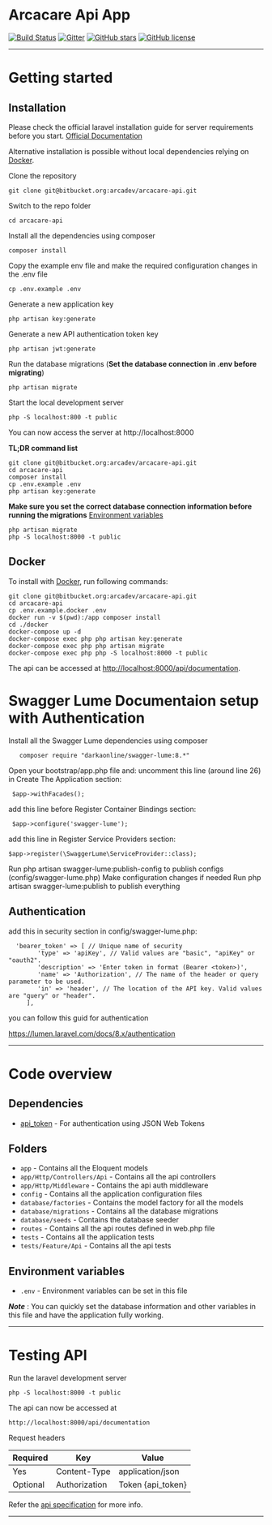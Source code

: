 # Arcacare Api App

[![Build Status](https://img.shields.io/travis/gothinkster/laravel-realworld-example-app/master.svg)](https://travis-ci.org/gothinkster/laravel-realworld-example-app) [![Gitter](https://img.shields.io/gitter/room/realworld-dev/laravel.svg)](https://gitter.im/realworld-dev/laravel) [![GitHub stars](https://img.shields.io/github/stars/gothinkster/laravel-realworld-example-app.svg)](https://github.com/gothinkster/laravel-realworld-example-app/stargazers) [![GitHub license](https://img.shields.io/github/license/gothinkster/laravel-realworld-example-app.svg)](https://raw.githubusercontent.com/gothinkster/laravel-realworld-example-app/master/LICENSE)

----------

# Getting started

## Installation

Please check the official laravel installation guide for server requirements before you start. [Official Documentation](https://lumen.laravel.com/docs/8.x/installation)

Alternative installation is possible without local dependencies relying on [Docker](#docker). 

Clone the repository

    git clone git@bitbucket.org:arcadev/arcacare-api.git

Switch to the repo folder

    cd arcacare-api

Install all the dependencies using composer

    composer install

Copy the example env file and make the required configuration changes in the .env file

    cp .env.example .env

Generate a new application key

    php artisan key:generate

Generate a new API authentication token key

    php artisan jwt:generate

Run the database migrations (**Set the database connection in .env before migrating**)

    php artisan migrate

Start the local development server

    php -S localhost:800 -t public 

You can now access the server at http://localhost:8000

**TL;DR command list**

    git clone git@bitbucket.org:arcadev/arcacare-api.git
    cd arcacare-api
    composer install
    cp .env.example .env
    php artisan key:generate
    
**Make sure you set the correct database connection information before running the migrations** [Environment variables](#environment-variables)

    php artisan migrate
    php -S localhost:8000 -t public 


## Docker

To install with [Docker](https://www.docker.com), run following commands:

```
git clone git@bitbucket.org:arcadev/arcacare-api.git
cd arcacare-api
cp .env.example.docker .env
docker run -v $(pwd):/app composer install
cd ./docker
docker-compose up -d
docker-compose exec php php artisan key:generate
docker-compose exec php php artisan migrate
docker-compose exec php php -S localhost:8000 -t public
```

The api can be accessed at [http://localhost:8000/api/documentation](http://localhost:8000/api/documentation).    

 
# Swagger Lume Documentaion setup with Authentication
 
Install all the Swagger Lume dependencies using composer

       composer require "darkaonline/swagger-lume:8.*"

Open your bootstrap/app.php file and:
uncomment this line (around line 26) in Create The Application section:
   
     $app->withFacades();


add this line before Register Container Bindings section:

     $app->configure('swagger-lume');

add this line in Register Service Providers section:

    $app->register(\SwaggerLume\ServiceProvider::class);

Run php artisan swagger-lume:publish-config to publish configs (config/swagger-lume.php)
Make configuration changes if needed
Run php artisan swagger-lume:publish to publish everything    


## Authentication

add this in security section in config/swagger-lume.php:

      'bearer_token' => [ // Unique name of security
            'type' => 'apiKey', // Valid values are "basic", "apiKey" or "oauth2".
            'description' => 'Enter token in format (Bearer <token>)',
            'name' => 'Authorization', // The name of the header or query parameter to be used.
            'in' => 'header', // The location of the API key. Valid values are "query" or "header".
         ],

 you can follow this guid for authentication
 
   https://lumen.laravel.com/docs/8.x/authentication

----------    


# Code overview

## Dependencies

- [api_token](https://lumen.laravel.com/docs/8.x/authentication) - For authentication using JSON Web Tokens

## Folders

- `app` - Contains all the Eloquent models
- `app/Http/Controllers/Api` - Contains all the api controllers
- `app/Http/Middleware` - Contains the api auth middleware
- `config` - Contains all the application configuration files
- `database/factories` - Contains the model factory for all the models
- `database/migrations` - Contains all the database migrations
- `database/seeds` - Contains the database seeder
- `routes` - Contains all the api routes defined in web.php file
- `tests` - Contains all the application tests
- `tests/Feature/Api` - Contains all the api tests

## Environment variables

- `.env` - Environment variables can be set in this file

***Note*** : You can quickly set the database information and other variables in this file and have the application fully working.

----------

# Testing API

Run the laravel development server

    php -S localhost:8000 -t public 

The api can now be accessed at

    http://localhost:8000/api/documentation

Request headers

| **Required** 	| **Key**              	| **Value**            	|
|----------	|------------------	|------------------	|
| Yes      	| Content-Type     	| application/json 	|
| Optional 	| Authorization    	| Token {api_token}      	|

Refer the [api specification](#api-specification) for more info.

----------